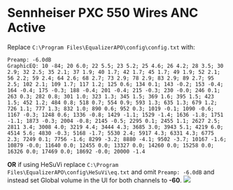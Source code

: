 # Sennheiser PXC 550 Wires ANC Active
Replace `C:\Program Files\EqualizerAPO\config\config.txt` with:
```
Preamp: -6.0dB
GraphicEQ: 10 -84; 20 6.0; 22 5.5; 23 5.2; 25 4.6; 26 4.2; 28 3.5; 30 2.9; 32 2.5; 35 2.1; 37 1.9; 40 1.7; 42 1.7; 45 1.7; 49 1.9; 52 2.1; 56 2.2; 59 2.4; 64 2.6; 68 2.7; 73 2.9; 78 2.9; 83 2.9; 89 2.7; 95 2.5; 102 2.1; 109 1.7; 117 1.2; 125 0.6; 134 0.1; 143 -0.2; 153 -0.4; 164 -0.4; 175 -0.3; 188 -0.4; 201 -0.4; 215 -0.3; 230 -0.0; 246 0.1; 263 0.3; 282 0.8; 301 1.0; 323 1.3; 345 1.5; 369 1.6; 395 1.5; 423 1.5; 452 1.2; 484 0.8; 518 0.7; 554 0.9; 593 1.3; 635 1.3; 679 1.2; 726 1.1; 777 1.3; 832 1.0; 890 0.6; 952 0.3; 1019 -0.1; 1090 -0.6; 1167 -0.3; 1248 0.6; 1336 -0.8; 1429 -1.1; 1529 -1.4; 1636 -1.8; 1751 -1.1; 1873 -0.3; 2004 -0.8; 2145 -0.5; 2295 0.1; 2455 1.1; 2627 2.5; 2811 3.4; 3008 4.0; 3219 4.4; 3444 4.3; 3685 3.0; 3943 5.1; 4219 6.0; 4514 5.6; 4830 -0.3; 5168 -1.7; 5530 2.4; 5917 4.3; 6331 4.3; 6775 2.3; 7249 0.1; 7756 -1.6; 8299 -3.2; 8880 -4.1; 9502 -3.7; 10167 -1.6; 10879 -0.0; 11640 0.0; 12455 0.0; 13327 0.0; 14260 0.0; 15258 0.0; 16326 0.0; 17469 0.0; 18692 -0.0; 20000 -1.4
```
**OR** if using HeSuVi replace `C:\Program Files\EqualizerAPO\config\HeSuVi\eq.txt` and omit `Preamp: -6.0dB` and instead set Global volume in the UI for both channels to **-60**.
![](https://raw.githubusercontent.com/jaakkopasanen/AutoEq/master/results/Innerfidelity%202017/innerfidelity/onear/Sennheiser%20PXC%20550%20Wires%20ANC%20Active/Sennheiser%20PXC%20550%20Wires%20ANC%20Active.png)